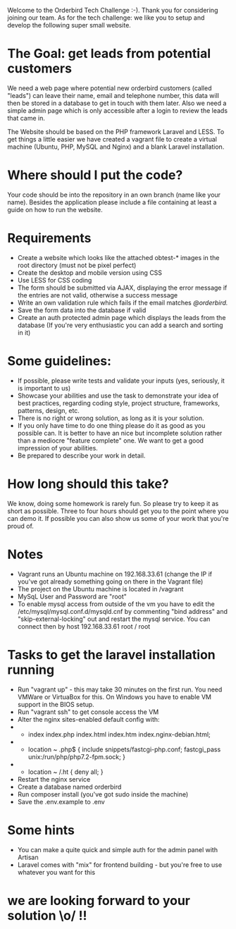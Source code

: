Welcome to the Orderbird Tech Challenge :-). Thank you for considering joining our team. As for the tech challenge: we like you to setup and develop the following super small website.

# The Goal: get leads from potential customers
We need a web page where potential new orderbird customers (called "leads") can leave their name, email and telephone number, this data will then be stored in a database to get in touch with them later.
Also we need a simple admin page which is only accessible after a login to review the leads that came in. 

The Website should be based on the PHP framework Laravel and LESS. To get things a little easier we have created a vagrant file to create a virtual machine (Ubuntu, PHP, MySQL and Nginx) and a blank Laravel installation.

# Where should I put the code?
Your code should be into the repository in an own branch (name like your name). Besides the application please include a file containing at least a guide on how to run the website.

# Requirements
- Create a website which looks like the attached obtest-* images in the root directory (must not be pixel perfect)
- Create the desktop and mobile version using CSS
- Use LESS for CSS coding
- The form should be submitted via AJAX, displaying the error message if the entries are not valid, otherwise a success message
- Write an own validation rule which fails if the email matches *@orderbird.*
- Save the form data into the database if valid
- Create an auth protected admin page which displays the leads from the database (If you're very enthusiastic you can add a search and sorting in it)

# Some guidelines:
- If possible, please write tests and validate your inputs (yes, seriously, it is important to us)
- Showcase your abilities and use the task to demonstrate your idea of best practices, regarding coding style, project structure, frameworks, patterns, design, etc.
- There is no right or wrong solution, as long as it is your solution.
- If you only have time to do one thing please do it as good as you possible can. It is better to have an nice but incomplete solution rather than a mediocre "feature complete" one. We want to get a good impression of your abilities.
- Be prepared to describe your work in detail.

# How long should this take?
We know, doing some homework is rarely fun. So please try to keep it as short as possible. Three to four hours should get you to the point where you can demo it. If possible you can also show us some of your work that you're proud of.

# Notes
- Vagrant runs an Ubuntu machine on 192.168.33.61 (change the IP if you've got already something going on there in the Vagrant file)
- The project on the Ubuntu machine is located in /vagrant 
- MySqL User and Password are "root"
- To enable mysql access from outside of the vm you have to edit the /etc/mysql/mysql.conf.d/mysqld.cnf by commenting "bind address" and "skip-external-locking" out and restart the mysql service.
You can connect then by host 192.168.33.61 root / root

# Tasks to get the laravel installation running
- Run "vagrant up" - this may take 30 minutes on the first run. You need VMWare or VirtuaBox for this. On Windows you have to enable VM support in the BIOS setup.
- Run "vagrant ssh" to get console access the VM
- Alter the nginx sites-enabled default config with:
- - index index.php index.html index.htm index.nginx-debian.html;
- - location ~ \.php$ {
            include snippets/fastcgi-php.conf;
            fastcgi_pass unix:/run/php/php7.2-fpm.sock;
        }
- - location ~ /\.ht {
             deny all;
         }
- Restart the nginx service
- Create a database named orderbird
- Run composer install (you've got sudo inside the machine)
- Save the .env.example to .env

# Some hints
- You can make a quite quick and simple auth for the admin panel with Artisan
- Laravel comes with "mix" for frontend building - but you're free to use whatever you want for this

# we are looking forward to your solution \o/ !!
